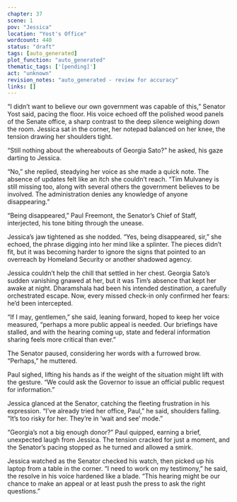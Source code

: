 ```yaml
---
chapter: 37
scene: 1
pov: "Jessica"
location: "Yost's Office"
wordcount: 440
status: "draft"
tags: [auto_generated]
plot_function: "auto_generated"
thematic_tags: ['[pending]']
act: "unknown"
revision_notes: "auto_generated - review for accuracy"
links: []
---
```


“I didn’t want to believe our own government was capable of this,” Senator Yost said, pacing the floor. His voice echoed off the polished wood panels of the Senate office, a sharp contrast to the deep silence weighing down the room. Jessica sat in the corner, her notepad balanced on her knee, the tension drawing her shoulders tight. 

“Still nothing about the whereabouts of Georgia Sato?” he asked, his gaze darting to Jessica. 

“No,” she replied, steadying her voice as she made a quick note. The absence of updates felt like an itch she couldn’t reach. “Tim Mulvaney is still missing too, along with several others the government believes to be involved. The administration denies any knowledge of anyone disappearing.” 

“Being disappeared,” Paul Freemont, the Senator’s Chief of Staff, interjected, his tone biting through the unease. 

Jessica’s jaw tightened as she nodded. “Yes, being disappeared, sir,” she echoed, the phrase digging into her mind like a splinter. The pieces didn’t fit, but it was becoming harder to ignore the signs that pointed to an overreach by Homeland Security or another shadowed agency.

Jessica couldn’t help the chill that settled in her chest. Georgia Sato’s sudden vanishing gnawed at her, but it was Tim’s absence that kept her awake at night. Dharamshala had been his intended destination, a carefully orchestrated escape. Now, every missed check-in only confirmed her fears: he’d been intercepted. 

“If I may, gentlemen,” she said, leaning forward, hoped to keep her voice measured, “perhaps a more public appeal is needed. Our briefings have stalled, and with the hearing coming up, state and federal information sharing feels more critical than ever.” 

The Senator paused, considering her words with a furrowed brow. “Perhaps,” he muttered. 

Paul sighed, lifting his hands as if the weight of the situation might lift with the gesture. “We could ask the Governor to issue an official public request for information.” 

Jessica glanced at the Senator, catching the fleeting frustration in his expression. “I’ve already tried her office, Paul,” he said, shoulders falling. “It’s too risky for her. They’re in ‘wait and see’ mode.” 

“Georgia’s not a big enough donor?” Paul quipped, earning a brief, unexpected laugh from Jessica. The tension cracked for just a moment, and the Senator’s pacing stopped as he turned and allowed a smirk. 

Jessica watched as the Senator checked his watch, then picked up his laptop from a table in the corner. “I need to work on my testimony,” he said, the resolve in his voice hardened like a blade. “This hearing might be our chance to make an appeal or at least push the press to ask the right questions.”
